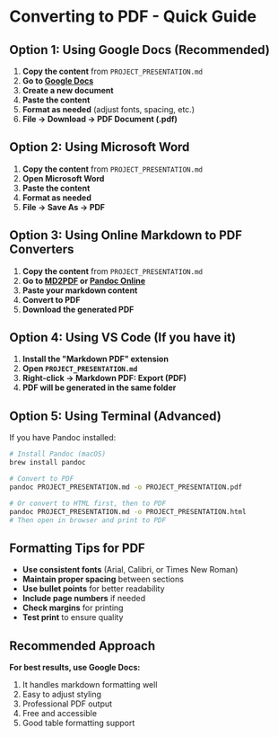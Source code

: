 # Converting to PDF - Quick Guide

## Option 1: Using Google Docs (Recommended)

1. **Copy the content** from `PROJECT_PRESENTATION.md`
2. **Go to [Google Docs](https://docs.google.com)**
3. **Create a new document**
4. **Paste the content**
5. **Format as needed** (adjust fonts, spacing, etc.)
6. **File → Download → PDF Document (.pdf)**

## Option 2: Using Microsoft Word

1. **Copy the content** from `PROJECT_PRESENTATION.md`
2. **Open Microsoft Word**
3. **Paste the content**
4. **Format as needed**
5. **File → Save As → PDF**

## Option 3: Using Online Markdown to PDF Converters

1. **Copy the content** from `PROJECT_PRESENTATION.md`
2. **Go to [MD2PDF](https://md2pdf.netlify.app/) or [Pandoc Online](https://pandoc.org/try/)**
3. **Paste your markdown content**
4. **Convert to PDF**
5. **Download the generated PDF**

## Option 4: Using VS Code (If you have it)

1. **Install the "Markdown PDF" extension**
2. **Open `PROJECT_PRESENTATION.md`**
3. **Right-click → Markdown PDF: Export (PDF)**
4. **PDF will be generated in the same folder**

## Option 5: Using Terminal (Advanced)

If you have Pandoc installed:

```bash
# Install Pandoc (macOS)
brew install pandoc

# Convert to PDF
pandoc PROJECT_PRESENTATION.md -o PROJECT_PRESENTATION.pdf

# Or convert to HTML first, then to PDF
pandoc PROJECT_PRESENTATION.md -o PROJECT_PRESENTATION.html
# Then open in browser and print to PDF
```

## Formatting Tips for PDF

- **Use consistent fonts** (Arial, Calibri, or Times New Roman)
- **Maintain proper spacing** between sections
- **Use bullet points** for better readability
- **Include page numbers** if needed
- **Check margins** for printing
- **Test print** to ensure quality

## Recommended Approach

**For best results, use Google Docs:**
1. It handles markdown formatting well
2. Easy to adjust styling
3. Professional PDF output
4. Free and accessible
5. Good table formatting support
